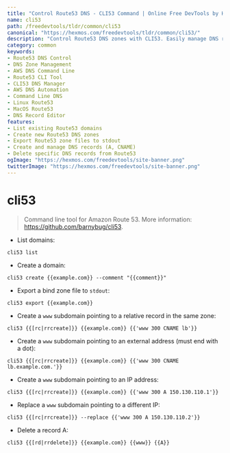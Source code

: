 ```yaml
---
title: "Control Route53 DNS - CLI53 Command | Online Free DevTools by Hexmos"
name: cli53
path: /freedevtools/tldr/common/cli53
canonical: "https://hexmos.com/freedevtools/tldr/common/cli53/"
description: "Control Route53 DNS zones with CLI53. Easily manage DNS records, create domains, and export zone files. Free online tool, no registration required."
category: common
keywords:
- Route53 DNS Control
- DNS Zone Management
- AWS DNS Command Line
- Route53 CLI Tool
- CLI53 DNS Manager
- AWS DNS Automation
- Command Line DNS
- Linux Route53
- MacOS Route53
- DNS Record Editor
features:
- List existing Route53 domains
- Create new Route53 DNS zones
- Export Route53 zone files to stdout
- Create and manage DNS records (A, CNAME)
- Delete specific DNS records from Route53
ogImage: "https://hexmos.com/freedevtools/site-banner.png"
twitterImage: "https://hexmos.com/freedevtools/site-banner.png"
---
```


# cli53

> Command line tool for Amazon Route 53.
> More information: <https://github.com/barnybug/cli53>.

- List domains:

`cli53 list`

- Create a domain:

`cli53 create {{example.com}} --comment "{{comment}}"`

- Export a bind zone file to `stdout`:

`cli53 export {{example.com}}`

- Create a `www` subdomain pointing to a relative record in the same zone:

`cli53 {{[rc|rrcreate]}} {{example.com}} {{'www 300 CNAME lb'}}`

- Create a `www` subdomain pointing to an external address (must end with a dot):

`cli53 {{[rc|rrcreate]}} {{example.com}} {{'www 300 CNAME lb.example.com.'}}`

- Create a `www` subdomain pointing to an IP address:

`cli53 {{[rc|rrcreate]}} {{example.com}} {{'www 300 A 150.130.110.1'}}`

- Replace a `www` subdomain pointing to a different IP:

`cli53 {{[rc|rrcreate]}} --replace {{'www 300 A 150.130.110.2'}}`

- Delete a record A:

`cli53 {{[rd|rrdelete]}} {{example.com}} {{www}} {{A}}`
